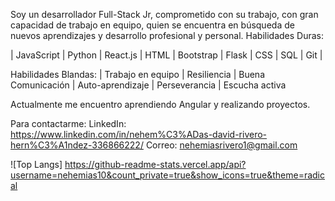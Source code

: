 Soy un desarrollador Full-Stack Jr, comprometido con su trabajo, con gran capacidad de trabajo en equipo, quien se encuentra en búsqueda de nuevos aprendizajes y desarrollo profesional y personal.
Habilidades Duras: 

| JavaScript | Python | React.js | HTML | Bootstrap | Flask | CSS | SQL | Git |

Habilidades Blandas:
| Trabajo en equipo | Resiliencia | Buena Comunicación | Auto-aprendizaje | Perseverancia | Escucha activa

Actualmente me encuentro aprendiendo Angular y realizando proyectos.

Para contactarme:
LinkedIn: https://www.linkedin.com/in/nehem%C3%ADas-david-rivero-hern%C3%A1ndez-336866222/
Correo: nehemiasrivero1@gmail.com

<!--
**nehemias10/nehemias10** is a ✨ _special_ ✨ repository because its `README.md` (this file) appears on your GitHub profile.

Here are some ideas to get you started:

- 🔭 I’m currently working on ...
- 🌱 I’m currently learning ...
- 👯 I’m looking to collaborate on ...
- 🤔 I’m looking for help with ...
- 💬 Ask me about ...
- 📫 How to reach me: ...
- 😄 Pronouns: ...
- ⚡ Fun fact: ...
-->

![Top Langs] https://github-readme-stats.vercel.app/api?username=nehemias10&count_private=true&show_icons=true&theme=radical

